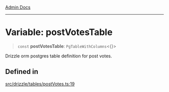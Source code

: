 [Admin Docs](/)

***

# Variable: postVotesTable

> `const` **postVotesTable**: `PgTableWithColumns`\<\{\}\>

Drizzle orm postgres table definition for post votes.

## Defined in

[src/drizzle/tables/postVotes.ts:19](https://github.com/NishantSinghhhhh/talawa-api/blob/05ae6a4794762096d917a90a3af0db22b7c47392/src/drizzle/tables/postVotes.ts#L19)
